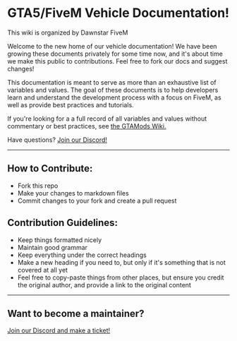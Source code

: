 # GTA5/FiveM Vehicle Documentation!
This wiki is organized by Dawnstar FiveM

Welcome to the new home of our vehicle documentation! We have been growing these documents privately for some time now, and it's about time we make this public to contributions. Feel free to fork our docs and suggest changes!

This documentation is meant to serve as more than an exhaustive list of variables and values. The goal of these documents is to help developers learn and understand the development process with a focus on FiveM, as well as provide best practices and tutorials.

If you're looking for a a full record of all variables and values without commentary or best practices, see [the GTAMods Wiki.](https://gtamods.com/wiki/Main_Page)

Have questions? [Join our Discord!](https://discord.gg/zH3k624aSv)

*****
## How to Contribute:
* Fork this repo
* Make your changes to markdown files
* Commit changes to your fork and create a pull request

## Contribution Guidelines:

*   Keep things formatted nicely
*   Maintain good grammar
*   Keep everything under the correct headings
*   Make a new heading if you need to, but only if it's something that is not covered at all yet
*   Feel free to copy-paste things from other places, but ensure you credit the original author, and provide a link to the original content

*****
## Want to become a maintainer?
[Join our Discord and make a ticket!](https://discord.gg/zH3k624aSv)
